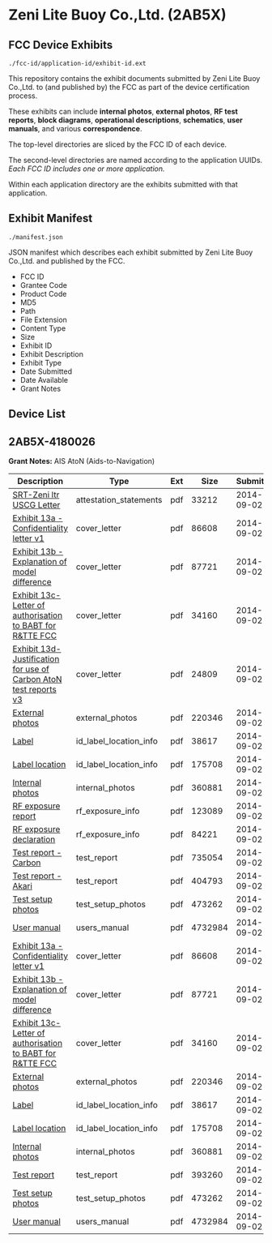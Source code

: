 # Zeni Lite Buoy Co.,Ltd. (2AB5X)
## FCC Device Exhibits

```
./fcc-id/application-id/exhibit-id.ext
```

This repository contains the exhibit documents submitted by Zeni Lite Buoy Co.,Ltd. to (and published by) the FCC as part of the device certification process.

These exhibits can include **internal photos**, **external photos**, **RF test reports**, **block diagrams**, **operational descriptions**, **schematics**, **user manuals**, and various **correspondence**.

The top-level directories are sliced by the FCC ID of each device.

The second-level directories are named according to the application UUIDs. *Each FCC ID includes one or more application.*

Within each application directory are the exhibits submitted with that application. 

## Exhibit Manifest

```
./manifest.json
```

JSON manifest which describes each exhibit submitted by Zeni Lite Buoy Co.,Ltd. and published by the FCC.

- FCC ID
- Grantee Code
- Product Code
- MD5
- Path
- File Extension
- Content Type
- Size
- Exhibit ID
- Exhibit Description
- Exhibit Type
- Date Submitted
- Date Available
- Grant Notes

## Device List
## 2AB5X-4180026
**Grant Notes:** AIS AtoN (Aids-to-Navigation)

| Description | Type | Ext | Size | Submitted | Available |
| ----------- | ---- | --- | ---- | --------- | --------- |
| [SRT-Zeni ltr USCG Letter](2AB5X-4180026/221c5d7a086ad410348a56c2e2ee5522/2374814.pdf) | attestation_statements | pdf | 33212 | 2014-09-02 | 2014-09-02 |
| [Exhibit 13a - Confidentiality letter v1](2AB5X-4180026/221c5d7a086ad410348a56c2e2ee5522/2374815.pdf) | cover_letter | pdf | 86608 | 2014-09-02 | 2014-09-02 |
| [Exhibit 13b - Explanation of model difference](2AB5X-4180026/221c5d7a086ad410348a56c2e2ee5522/2374816.pdf) | cover_letter | pdf | 87721 | 2014-09-02 | 2014-09-02 |
| [Exhibit 13c-Letter of authorisation to BABT for R&TTE FCC](2AB5X-4180026/221c5d7a086ad410348a56c2e2ee5522/2374817.pdf) | cover_letter | pdf | 34160 | 2014-09-02 | 2014-09-02 |
| [Exhibit 13d-Justification for use of Carbon AtoN test reports v3](2AB5X-4180026/221c5d7a086ad410348a56c2e2ee5522/2374818.pdf) | cover_letter | pdf | 24809 | 2014-09-02 | 2014-09-02 |
| [External photos](2AB5X-4180026/221c5d7a086ad410348a56c2e2ee5522/2374793.pdf) | external_photos | pdf | 220346 | 2014-09-02 | 2015-03-01 |
| [Label](2AB5X-4180026/221c5d7a086ad410348a56c2e2ee5522/2374791.pdf) | id_label_location_info | pdf | 38617 | 2014-09-02 | 2014-09-02 |
| [Label location](2AB5X-4180026/221c5d7a086ad410348a56c2e2ee5522/2374792.pdf) | id_label_location_info | pdf | 175708 | 2014-09-02 | 2014-09-02 |
| [Internal photos](2AB5X-4180026/221c5d7a086ad410348a56c2e2ee5522/2374808.pdf) | internal_photos | pdf | 360881 | 2014-09-02 | 2015-03-01 |
| [RF exposure report](2AB5X-4180026/221c5d7a086ad410348a56c2e2ee5522/2374811.pdf) | rf_exposure_info | pdf | 123089 | 2014-09-02 | 2014-09-02 |
| [RF exposure declaration](2AB5X-4180026/221c5d7a086ad410348a56c2e2ee5522/2374812.pdf) | rf_exposure_info | pdf | 84221 | 2014-09-02 | 2014-09-02 |
| [Test report - Carbon](2AB5X-4180026/221c5d7a086ad410348a56c2e2ee5522/2374804.pdf) | test_report | pdf | 735054 | 2014-09-02 | 2014-09-02 |
| [Test report - Akari](2AB5X-4180026/221c5d7a086ad410348a56c2e2ee5522/2374805.pdf) | test_report | pdf | 404793 | 2014-09-02 | 2014-09-02 |
| [Test setup photos](2AB5X-4180026/221c5d7a086ad410348a56c2e2ee5522/2374806.pdf) | test_setup_photos | pdf | 473262 | 2014-09-02 | 2015-03-01 |
| [User manual](2AB5X-4180026/221c5d7a086ad410348a56c2e2ee5522/2374807.pdf) | users_manual | pdf | 4732984 | 2014-09-02 | 2015-03-01 |
| [Exhibit 13a - Confidentiality letter v1](2AB5X-4180026/4bfc9ed6903bf0629f44016507a5ae5d/2374815.pdf) | cover_letter | pdf | 86608 | 2014-09-02 | 2014-09-02 |
| [Exhibit 13b - Explanation of model difference](2AB5X-4180026/4bfc9ed6903bf0629f44016507a5ae5d/2374816.pdf) | cover_letter | pdf | 87721 | 2014-09-02 | 2014-09-02 |
| [Exhibit 13c-Letter of authorisation to BABT for R&TTE FCC](2AB5X-4180026/4bfc9ed6903bf0629f44016507a5ae5d/2374817.pdf) | cover_letter | pdf | 34160 | 2014-09-02 | 2014-09-02 |
| [External photos](2AB5X-4180026/4bfc9ed6903bf0629f44016507a5ae5d/2374793.pdf) | external_photos | pdf | 220346 | 2014-09-02 | 2015-03-01 |
| [Label](2AB5X-4180026/4bfc9ed6903bf0629f44016507a5ae5d/2374791.pdf) | id_label_location_info | pdf | 38617 | 2014-09-02 | 2014-09-02 |
| [Label location](2AB5X-4180026/4bfc9ed6903bf0629f44016507a5ae5d/2374792.pdf) | id_label_location_info | pdf | 175708 | 2014-09-02 | 2014-09-02 |
| [Internal photos](2AB5X-4180026/4bfc9ed6903bf0629f44016507a5ae5d/2374808.pdf) | internal_photos | pdf | 360881 | 2014-09-02 | 2015-03-01 |
| [Test report](2AB5X-4180026/4bfc9ed6903bf0629f44016507a5ae5d/2374834.pdf) | test_report | pdf | 393260 | 2014-09-02 | 2014-09-02 |
| [Test setup photos](2AB5X-4180026/4bfc9ed6903bf0629f44016507a5ae5d/2374806.pdf) | test_setup_photos | pdf | 473262 | 2014-09-02 | 2015-03-01 |
| [User manual](2AB5X-4180026/4bfc9ed6903bf0629f44016507a5ae5d/2374807.pdf) | users_manual | pdf | 4732984 | 2014-09-02 | 2015-03-01 |
